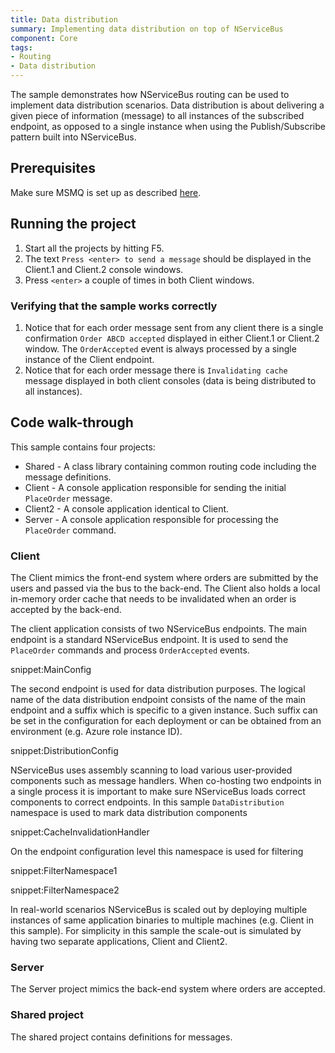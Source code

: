 ```yaml
---
title: Data distribution
summary: Implementing data distribution on top of NServiceBus
component: Core
tags:
- Routing
- Data distribution
---
```


The sample demonstrates how NServiceBus routing can be used to implement data distribution scenarios. Data distribution is about delivering a given piece of information (message) to all instances of the subscribed endpoint, as opposed to a single instance when using the Publish/Subscribe pattern built into NServiceBus. 

## Prerequisites

Make sure MSMQ is set up as described [here](/nservicebus/msmq/). 

## Running the project

 1. Start all the projects by hitting F5.
 1. The text `Press <enter> to send a message` should be displayed in the Client.1 and Client.2 console windows. 
 1. Press `<enter>` a couple of times in both Client windows.


### Verifying that the sample works correctly

 1. Notice that for each order message sent from any client there is a single confirmation `Order ABCD accepted` displayed in either Client.1 or Client.2 window. The `OrderAccepted` event is always processed by a single instance of the Client endpoint.
 1. Notice that for each order message there is `Invalidating cache` message displayed in both client consoles (data is being distributed to all instances).

## Code walk-through

This sample contains four projects:

 * Shared - A class library containing common routing code including the message definitions.
 * Client - A console application responsible for sending the initial `PlaceOrder` message.
 * Client2 - A console application identical to Client.
 * Server - A console application responsible for processing the `PlaceOrder` command.


### Client

The Client mimics the front-end system where orders are submitted by the users and passed via the bus to the back-end. The Client also holds a local in-memory order cache that needs to be invalidated when an order is accepted by the back-end.

The client application consists of two NServiceBus endpoints. The main endpoint is a standard NServiceBus endpoint. It is used to send the `PlaceOrder` commands and process `OrderAccepted` events.

snippet:MainConfig

The second endpoint is used for data distribution purposes. The logical name of the data distribution endpoint consists of the name of the main endpoint and a suffix which is specific to a given instance. Such suffix can be set in the configuration for each deployment or can be obtained from an environment (e.g. Azure role instance ID).

snippet:DistributionConfig

NServiceBus uses assembly scanning to load various user-provided components such as message handlers. When co-hosting two endpoints in a single process it is important to make sure NServiceBus loads correct components to correct endpoints. In this sample `DataDistribution` namespace is used to mark data distribution components

snippet:CacheInvalidationHandler

On the endpoint configuration level this namespace is used for filtering

snippet:FilterNamespace1

snippet:FilterNamespace2

In real-world scenarios NServiceBus is scaled out by deploying multiple instances of same application binaries to multiple machines (e.g. Client in this sample). For simplicity in this sample the scale-out is simulated by having two separate applications, Client and Client2.

### Server

The Server project mimics the back-end system where orders are accepted.

### Shared project

The shared project contains definitions for messages.